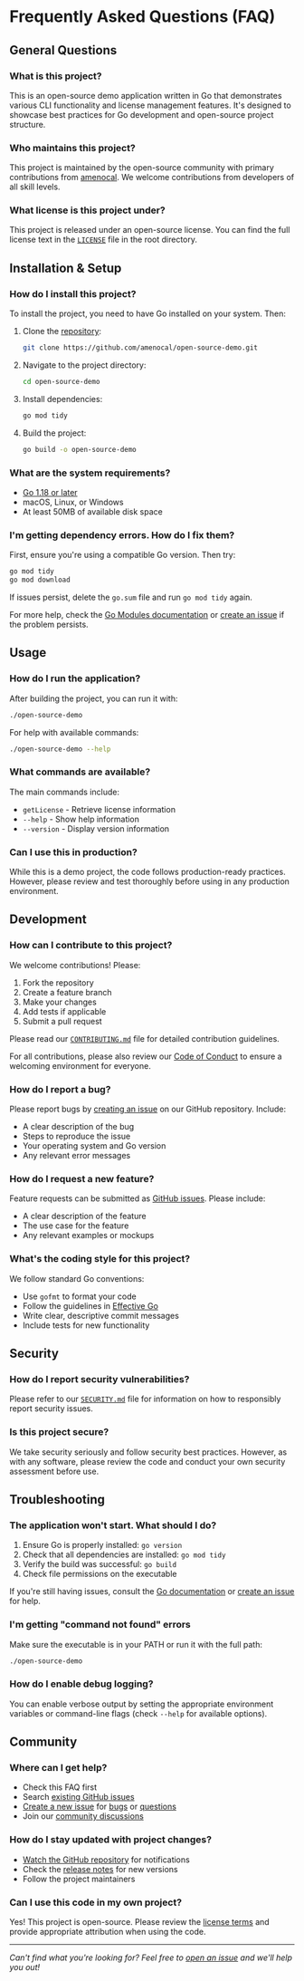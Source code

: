 # Frequently Asked Questions (FAQ)

## General Questions

### What is this project?

This is an open-source demo application written in Go that demonstrates various CLI functionality and license management features. It's designed to showcase best practices for Go development and open-source project structure.

### Who maintains this project?

This project is maintained by the open-source community with primary contributions from [amenocal](https://github.com/amenocal). We welcome contributions from developers of all skill levels.

### What license is this project under?

This project is released under an open-source license. You can find the full license text in the [`LICENSE`](../LICENSE) file in the root directory.

## Installation & Setup

### How do I install this project?

To install the project, you need to have Go installed on your system. Then:

1. Clone the [repository](https://github.com/amenocal/open-source-demo):

   ```bash
   git clone https://github.com/amenocal/open-source-demo.git
   ```

2. Navigate to the project directory:

   ```bash
   cd open-source-demo
   ```

3. Install dependencies:

   ```bash
   go mod tidy
   ```

4. Build the project:

   ```bash
   go build -o open-source-demo
   ```

### What are the system requirements?

- [Go 1.18 or later](https://golang.org/doc/install)
- macOS, Linux, or Windows
- At least 50MB of available disk space

### I'm getting dependency errors. How do I fix them?

First, ensure you're using a compatible Go version. Then try:

```bash
go mod tidy
go mod download
```

If issues persist, delete the `go.sum` file and run `go mod tidy` again.

For more help, check the [Go Modules documentation](https://golang.org/ref/mod) or [create an issue](https://github.com/amenocal/open-source-demo/issues/new) if the problem persists.

## Usage

### How do I run the application?

After building the project, you can run it with:

```bash
./open-source-demo
```

For help with available commands:

```bash
./open-source-demo --help
```

### What commands are available?

The main commands include:

- `getLicense` - Retrieve license information
- `--help` - Show help information
- `--version` - Display version information

### Can I use this in production?

While this is a demo project, the code follows production-ready practices. However, please review and test thoroughly before using in any production environment.

## Development

### How can I contribute to this project?

We welcome contributions! Please:

1. Fork the repository
2. Create a feature branch
3. Make your changes
4. Add tests if applicable
5. Submit a pull request

Please read our [`CONTRIBUTING.md`](../CONTRIBUTING.md) file for detailed contribution guidelines.

For all contributions, please also review our [Code of Conduct](../CODE_OF_CONDUCT.md) to ensure a welcoming environment for everyone.

### How do I report a bug?

Please report bugs by [creating an issue](https://github.com/amenocal/open-source-demo/issues/new?template=bug_report.yml) on our GitHub repository. Include:

- A clear description of the bug
- Steps to reproduce the issue
- Your operating system and Go version
- Any relevant error messages

### How do I request a new feature?

Feature requests can be submitted as [GitHub issues](https://github.com/amenocal/open-source-demo/issues/new?template=feature_request.yml). Please include:

- A clear description of the feature
- The use case for the feature
- Any relevant examples or mockups

### What's the coding style for this project?

We follow standard Go conventions:

- Use `gofmt` to format your code
- Follow the guidelines in [Effective Go](https://golang.org/doc/effective_go.html)
- Write clear, descriptive commit messages
- Include tests for new functionality

## Security

### How do I report security vulnerabilities?

Please refer to our [`SECURITY.md`](../SECURITY.md) file for information on how to responsibly report security issues.

### Is this project secure?

We take security seriously and follow security best practices. However, as with any software, please review the code and conduct your own security assessment before use.

## Troubleshooting

### The application won't start. What should I do?

1. Ensure Go is properly installed: `go version`
2. Check that all dependencies are installed: `go mod tidy`
3. Verify the build was successful: `go build`
4. Check file permissions on the executable

If you're still having issues, consult the [Go documentation](https://golang.org/doc/) or [create an issue](https://github.com/amenocal/open-source-demo/issues/new) for help.

### I'm getting "command not found" errors

Make sure the executable is in your PATH or run it with the full path:

```bash
./open-source-demo
```

### How do I enable debug logging?

You can enable verbose output by setting the appropriate environment variables or command-line flags (check `--help` for available options).

## Community

### Where can I get help?

- Check this FAQ first
- Search [existing GitHub issues](https://github.com/amenocal/open-source-demo/issues)
- [Create a new issue](https://github.com/amenocal/open-source-demo/issues/new) for [bugs](https://github.com/amenocal/open-source-demo/issues/new?template=bug_report.yml) or [questions](https://github.com/amenocal/open-source-demo/issues/new?template=question.yml)
- Join our [community discussions](https://github.com/amenocal/open-source-demo/discussions)

### How do I stay updated with project changes?

- [Watch the GitHub repository](https://github.com/amenocal/open-source-demo) for notifications
- Check the [release notes](https://github.com/amenocal/open-source-demo/releases) for new versions
- Follow the project maintainers

### Can I use this code in my own project?

Yes! This project is open-source. Please review the [license terms](../LICENSE) and provide appropriate attribution when using the code.

---

*Can't find what you're looking for? Feel free to [open an issue](https://github.com/amenocal/open-source-demo/issues) and we'll help you out!*
